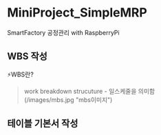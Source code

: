 # MiniProject_SimpleMRP
SmartFactory 공정관리 with RaspberryPi   

## WBS 작성    
⚡WBS란?   
>work breakdown strucuture - 일스케줄을 의미함   
(/images/mbs.jpg "mbs이미지")

## 테이블 기본서 작성 

